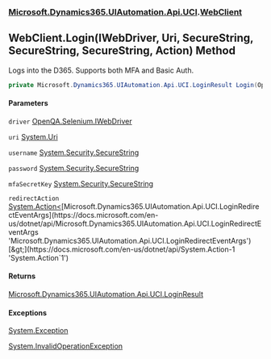 ### [Microsoft.Dynamics365.UIAutomation.Api.UCI](Microsoft.Dynamics365.UIAutomation.Api.UCI.md 'Microsoft.Dynamics365.UIAutomation.Api.UCI').[WebClient](WebClient.md 'Microsoft.Dynamics365.UIAutomation.Api.UCI.WebClient')

## WebClient.Login(IWebDriver, Uri, SecureString, SecureString, SecureString, Action<LoginRedirectEventArgs>) Method

Logs into the D365. Supports both MFA and Basic Auth.

```csharp
private Microsoft.Dynamics365.UIAutomation.Api.UCI.LoginResult Login(OpenQA.Selenium.IWebDriver driver, System.Uri uri, System.Security.SecureString username, System.Security.SecureString password, System.Security.SecureString mfaSecretKey=null, System.Action<Microsoft.Dynamics365.UIAutomation.Api.UCI.LoginRedirectEventArgs> redirectAction=null);
```
#### Parameters

<a name='Microsoft.Dynamics365.UIAutomation.Api.UCI.WebClient.Login(OpenQA.Selenium.IWebDriver,System.Uri,System.Security.SecureString,System.Security.SecureString,System.Security.SecureString,System.Action_Microsoft.Dynamics365.UIAutomation.Api.UCI.LoginRedirectEventArgs_).driver'></a>

`driver` [OpenQA.Selenium.IWebDriver](https://docs.microsoft.com/en-us/dotnet/api/OpenQA.Selenium.IWebDriver 'OpenQA.Selenium.IWebDriver')

<a name='Microsoft.Dynamics365.UIAutomation.Api.UCI.WebClient.Login(OpenQA.Selenium.IWebDriver,System.Uri,System.Security.SecureString,System.Security.SecureString,System.Security.SecureString,System.Action_Microsoft.Dynamics365.UIAutomation.Api.UCI.LoginRedirectEventArgs_).uri'></a>

`uri` [System.Uri](https://docs.microsoft.com/en-us/dotnet/api/System.Uri 'System.Uri')

<a name='Microsoft.Dynamics365.UIAutomation.Api.UCI.WebClient.Login(OpenQA.Selenium.IWebDriver,System.Uri,System.Security.SecureString,System.Security.SecureString,System.Security.SecureString,System.Action_Microsoft.Dynamics365.UIAutomation.Api.UCI.LoginRedirectEventArgs_).username'></a>

`username` [System.Security.SecureString](https://docs.microsoft.com/en-us/dotnet/api/System.Security.SecureString 'System.Security.SecureString')

<a name='Microsoft.Dynamics365.UIAutomation.Api.UCI.WebClient.Login(OpenQA.Selenium.IWebDriver,System.Uri,System.Security.SecureString,System.Security.SecureString,System.Security.SecureString,System.Action_Microsoft.Dynamics365.UIAutomation.Api.UCI.LoginRedirectEventArgs_).password'></a>

`password` [System.Security.SecureString](https://docs.microsoft.com/en-us/dotnet/api/System.Security.SecureString 'System.Security.SecureString')

<a name='Microsoft.Dynamics365.UIAutomation.Api.UCI.WebClient.Login(OpenQA.Selenium.IWebDriver,System.Uri,System.Security.SecureString,System.Security.SecureString,System.Security.SecureString,System.Action_Microsoft.Dynamics365.UIAutomation.Api.UCI.LoginRedirectEventArgs_).mfaSecretKey'></a>

`mfaSecretKey` [System.Security.SecureString](https://docs.microsoft.com/en-us/dotnet/api/System.Security.SecureString 'System.Security.SecureString')

<a name='Microsoft.Dynamics365.UIAutomation.Api.UCI.WebClient.Login(OpenQA.Selenium.IWebDriver,System.Uri,System.Security.SecureString,System.Security.SecureString,System.Security.SecureString,System.Action_Microsoft.Dynamics365.UIAutomation.Api.UCI.LoginRedirectEventArgs_).redirectAction'></a>

`redirectAction` [System.Action&lt;](https://docs.microsoft.com/en-us/dotnet/api/System.Action-1 'System.Action`1')[Microsoft.Dynamics365.UIAutomation.Api.UCI.LoginRedirectEventArgs](https://docs.microsoft.com/en-us/dotnet/api/Microsoft.Dynamics365.UIAutomation.Api.UCI.LoginRedirectEventArgs 'Microsoft.Dynamics365.UIAutomation.Api.UCI.LoginRedirectEventArgs')[&gt;](https://docs.microsoft.com/en-us/dotnet/api/System.Action-1 'System.Action`1')

#### Returns
[Microsoft.Dynamics365.UIAutomation.Api.UCI.LoginResult](https://docs.microsoft.com/en-us/dotnet/api/Microsoft.Dynamics365.UIAutomation.Api.UCI.LoginResult 'Microsoft.Dynamics365.UIAutomation.Api.UCI.LoginResult')

#### Exceptions

[System.Exception](https://docs.microsoft.com/en-us/dotnet/api/System.Exception 'System.Exception')

[System.InvalidOperationException](https://docs.microsoft.com/en-us/dotnet/api/System.InvalidOperationException 'System.InvalidOperationException')